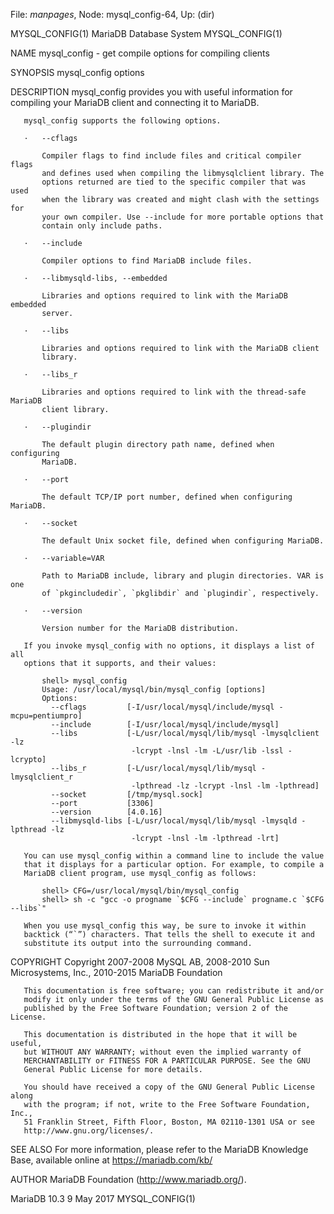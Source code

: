 File: *manpages*,  Node: mysql_config-64,  Up: (dir)

MYSQL_CONFIG(1)             MariaDB Database System            MYSQL_CONFIG(1)



NAME
       mysql_config - get compile options for compiling clients

SYNOPSIS
       mysql_config options

DESCRIPTION
       mysql_config provides you with useful information for compiling your
       MariaDB client and connecting it to MariaDB.

       mysql_config supports the following options.

       ·   --cflags

           Compiler flags to find include files and critical compiler flags
           and defines used when compiling the libmysqlclient library. The
           options returned are tied to the specific compiler that was used
           when the library was created and might clash with the settings for
           your own compiler. Use --include for more portable options that
           contain only include paths.

       ·   --include

           Compiler options to find MariaDB include files.

       ·   --libmysqld-libs, --embedded

           Libraries and options required to link with the MariaDB embedded
           server.

       ·   --libs

           Libraries and options required to link with the MariaDB client
           library.

       ·   --libs_r

           Libraries and options required to link with the thread-safe MariaDB
           client library.

       ·   --plugindir

           The default plugin directory path name, defined when configuring
           MariaDB.

       ·   --port

           The default TCP/IP port number, defined when configuring MariaDB.

       ·   --socket

           The default Unix socket file, defined when configuring MariaDB.

       ·   --variable=VAR

           Path to MariaDB include, library and plugin directories. VAR is one
           of `pkgincludedir`, `pkglibdir` and `plugindir`, respectively.

       ·   --version

           Version number for the MariaDB distribution.

       If you invoke mysql_config with no options, it displays a list of all
       options that it supports, and their values:

           shell> mysql_config
           Usage: /usr/local/mysql/bin/mysql_config [options]
           Options:
             --cflags         [-I/usr/local/mysql/include/mysql -mcpu=pentiumpro]
             --include        [-I/usr/local/mysql/include/mysql]
             --libs           [-L/usr/local/mysql/lib/mysql -lmysqlclient -lz
                               -lcrypt -lnsl -lm -L/usr/lib -lssl -lcrypto]
             --libs_r         [-L/usr/local/mysql/lib/mysql -lmysqlclient_r
                               -lpthread -lz -lcrypt -lnsl -lm -lpthread]
             --socket         [/tmp/mysql.sock]
             --port           [3306]
             --version        [4.0.16]
             --libmysqld-libs [-L/usr/local/mysql/lib/mysql -lmysqld -lpthread -lz
                               -lcrypt -lnsl -lm -lpthread -lrt]

       You can use mysql_config within a command line to include the value
       that it displays for a particular option. For example, to compile a
       MariaDB client program, use mysql_config as follows:

           shell> CFG=/usr/local/mysql/bin/mysql_config
           shell> sh -c "gcc -o progname `$CFG --include` progname.c `$CFG --libs`"

       When you use mysql_config this way, be sure to invoke it within
       backtick (“`”) characters. That tells the shell to execute it and
       substitute its output into the surrounding command.

COPYRIGHT
       Copyright 2007-2008 MySQL AB, 2008-2010 Sun Microsystems, Inc.,
       2010-2015 MariaDB Foundation

       This documentation is free software; you can redistribute it and/or
       modify it only under the terms of the GNU General Public License as
       published by the Free Software Foundation; version 2 of the License.

       This documentation is distributed in the hope that it will be useful,
       but WITHOUT ANY WARRANTY; without even the implied warranty of
       MERCHANTABILITY or FITNESS FOR A PARTICULAR PURPOSE. See the GNU
       General Public License for more details.

       You should have received a copy of the GNU General Public License along
       with the program; if not, write to the Free Software Foundation, Inc.,
       51 Franklin Street, Fifth Floor, Boston, MA 02110-1301 USA or see
       http://www.gnu.org/licenses/.


SEE ALSO
       For more information, please refer to the MariaDB Knowledge Base,
       available online at https://mariadb.com/kb/

AUTHOR
       MariaDB Foundation (http://www.mariadb.org/).



MariaDB 10.3                      9 May 2017                   MYSQL_CONFIG(1)
